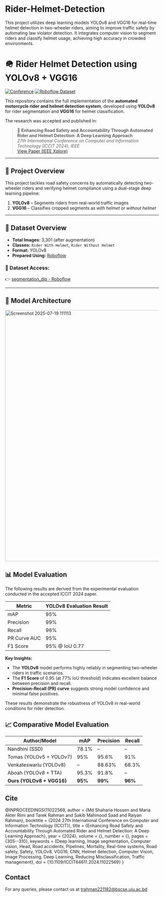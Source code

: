 # Rider-Helmet-Detection
This project utilizes deep learning models YOLOv8 and VGG16 for real-time helmet detection in two-wheeler riders, aiming to improve traffic safety by automating law violator detection. It integrates computer vision to segment riders and classify helmet usage, achieving high accuracy in crowded environments.
# 🪖 Rider Helmet Detection using YOLOv8 + VGG16

[![Conference](https://img.shields.io/badge/Accepted%20Paper-ICCIT%202024-blue)]([https://ieeexplore.ieee.org/](https://ieeexplore.ieee.org/document/11022569))
[![Roboflow Dataset](https://img.shields.io/badge/Dataset-Roboflow-green)]([https://universe.roboflow.com/dip-project-8u3bl/segmentation_dip](https://app.roboflow.com/rider-and-helmet-instance-segmentation-and-detection))

This repository contains the full implementation of the **automated motorcycle rider and helmet detection system**, developed using **YOLOv8** for rider segmentation and **VGG16** for helmet classification.

The research was accepted and published in:

> 📄 **Enhancing Road Safety and Accountability Through Automated Rider and Helmet Detection: A Deep Learning Approach**  
> *27th International Conference on Computer and Information Technology (ICCIT 2024), IEEE*  
> [View Paper (IEEE Xplore)](https://ieeexplore.ieee.org/document/11022569) 

---

## 📌 Project Overview

This project tackles road safety concerns by automatically detecting two-wheeler riders and verifying helmet compliance using a dual-stage deep learning pipeline:

1. **YOLOv8** – Segments riders from real-world traffic images  
2. **VGG16** – Classifies cropped segments as *with helmet* or *without helmet*

---

## 📁 Dataset Overview

- **Total Images:** 3,301 (after augmentation)
- **Classes:** `Rider With Helmet`, `Rider Without Helmet`
- **Format:** YOLOv8
- **Prepared Using:** [Roboflow](https://roboflow.com)

### 🔗 Dataset Access:
👉 [segmentation_dip - Roboflow]([https://universe.roboflow.com/dip-project-8u3bl/segmentation_dip](https://app.roboflow.com/rider-and-helmet-instance-segmentation-and-detection))

---

## 🧠 Model Architecture
<img width="644" height="821" alt="Screenshot 2025-07-19 111113" src="https://github.com/user-attachments/assets/67b78607-7f98-45af-9ca1-2b7e4aba90b1" />

## 📊 Model Evaluation
The following results are derived from the experimental evaluation conducted in the accepted ICCIT 2024 paper.

| Metric         | YOLOv8 Evaluation Result |
|----------------|---------------------------|
| mAP            | 95%                       |
| Precision      | 99%                       |
| Recall         | 96%                       |
| PR Curve AUC   | 95%                       |
| F1 Score       | 95% @ IoU 0.77            |

**Key Insights:**
- The **YOLOv8** model performs highly reliably in segmenting two-wheeler riders in traffic scenarios.
- The **F1 Score** of 0.95 (at 77% IoU threshold) indicates excellent balance between precision and recall.
- **Precision-Recall (PR) curve** suggests strong model confidence and minimal false positives.

These results demonstrate the robustness of YOLOv8 in real-world conditions for rider detection.
## 📈 Comparative Model Evaluation

| Author/Model                 | mAP  | Precision | Recall |
|-----------------------------|------|-----------|--------|
| Nandhini (SSD)              | 78.1%| –         | –      |
| Tomas (YOLOv5 + YOLOv7)     | 95%  | 95.6%     | 91%    |
| Venkateswarlu (YOLOv8)      | –    | 88.63%    | 68.3%  |
| Aboah (YOLOv8 + TTA)        | 95.3%| 91.8%     | –      |
| **Ours (YOLOv8 + VGG16)**   | **95%** | **99%** | **96%** |

## Cite

@INPROCEEDINGS{11022569,
  author    = {Md Shaharia Hossen and Maria Akter Rimi and Tarek Rahman and Sakib Mahmood Saad and Raiyan Rahman},
  booktitle = {2024 27th International Conference on Computer and Information Technology (ICCIT)},
  title     = {Enhancing Road Safety and Accountability Through Automated Rider and Helmet Detection: A Deep Learning Approach},
  year      = {2024},
  volume    = {},
  number    = {},
  pages     = {305--310},
  keywords  = {Deep learning, Image segmentation, Computer vision, Head, Road accidents, Pipelines, Mortality, Real-time systems, Road safety, Safety, YOLOv8, VGG16, CNN, Helmet detection, Computer Vision, Image Processing, Deep Learning, Reducing Misclassification, Traffic management},
  doi       = {10.1109/ICCIT64611.2024.11022569}
}


## Contact
For any queries, please contact us at trahman221182@bscse.uiu.ac.bd


